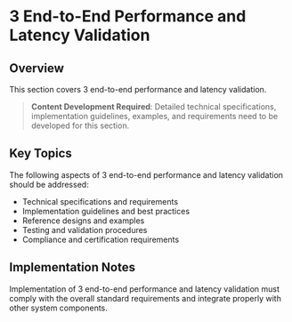 # 3 End-to-End Performance and Latency Validation

## Overview

This section covers 3 end-to-end performance and latency validation.

> **Content Development Required**: Detailed technical specifications, implementation guidelines, examples, and requirements need to be developed for this section.

## Key Topics

The following aspects of 3 end-to-end performance and latency validation should be addressed:

- Technical specifications and requirements
- Implementation guidelines and best practices
- Reference designs and examples
- Testing and validation procedures
- Compliance and certification requirements

## Implementation Notes

Implementation of 3 end-to-end performance and latency validation must comply with the overall standard requirements and integrate properly with other system components.

